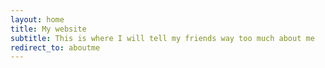 ```yaml
---
layout: home
title: My website
subtitle: This is where I will tell my friends way too much about me
redirect_to: aboutme
---
```

